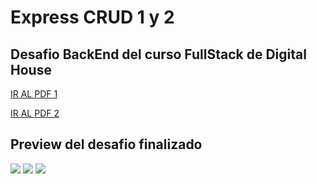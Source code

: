 # Express CRUD 1 y 2
## Desafio BackEnd del curso FullStack de Digital House

<a href="https://github.com/XmauricioX/EXPRESS_CRUD_1_Y_2/blob/main/DESAFIO/M05C04%20-%20Ejercitaci%C3%B3n%20CRUD%20Episodio%20I.pdf" >IR AL PDF 1<a>

<a href="https://github.com/XmauricioX/EXPRESS_CRUD_1_Y_2/blob/main/DESAFIO/M05C05%20-%20Ejercitaci%C3%B3n%20CRUD%20Episodio%20II.pdf">IR AL PDF 2<a>

## Preview del desafio finalizado

<img src="https://github.com/XmauricioX/EXPRESS_CRUD_1_Y_2/blob/main/public/images/preview1.PNG">
<img src="https://github.com/XmauricioX/EXPRESS_CRUD_1_Y_2/blob/main/public/images/preview2.PNG">
<img src="https://github.com/XmauricioX/EXPRESS_CRUD_1_Y_2/blob/main/public/images/preview3.PNG">
